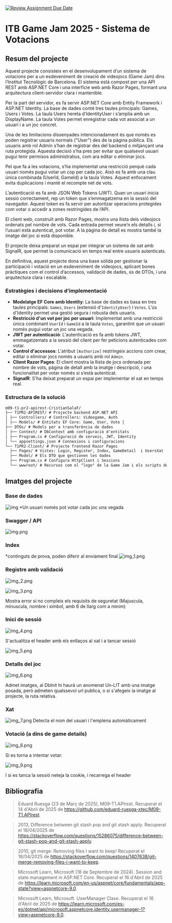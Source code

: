[![Review Assignment Due Date](https://classroom.github.com/assets/deadline-readme-button-22041afd0340ce965d47ae6ef1cefeee28c7c493a6346c4f15d667ab976d596c.svg)](https://classroom.github.com/a/WZovCNvQ)

# ITB Game Jam 2025 - Sistema de Votacions

## Resum del projecte

Aquest projecte consisteix en el desenvolupament d’un sistema de votacions per a un esdeveniment de creació de videojocs (Game Jam) dins l’Institut Tecnològic de Barcelona. El sistema està compost per una API REST amb ASP.NET Core i una interfície web amb Razor Pages, formant una arquitectura client-servidor clara i mantenible.

Per la part del servidor, es fa servir ASP.NET Core amb Entity Framework i ASP.NET Identity. La base de dades conté tres taules principals: Games, Users i Votes. La taula Users hereta d’IdentityUser i s’amplia amb un DisplayName. La taula Votes permet enregistrar cada vot associat a un usuari i a un joc concret.

Una de les limitacions dissenyades intencionadament és que només es poden registrar usuaris normals ("User") des de la pàgina pública. Els usuaris amb rol Admin s’han de registrar des del backend o mitjançant una ruta protegida. Aquesta decisió s’ha pres per evitar que qualsevol usuari pugui tenir permisos administratius, com ara editar o eliminar jocs.

Pel que fa a les votacions, s’ha implementat una restricció perquè cada usuari només pugui votar un cop per cada joc. Això es fa amb una clau única combinada (UserId, GameId) a la taula Votes. Aquest enfocament evita duplicacions i manté el recompte net de vots.

L’autenticació es fa amb JSON Web Tokens (JWT). Quan un usuari inicia sessió correctament, rep un token que s’emmagatzema en la sessió del navegador. Aquest token es fa servir per autoritzar operacions protegides com votar o accedir a zones restringides de l’API.

El client web, construït amb Razor Pages, mostra una llista dels videojocs ordenats pel nombre de vots. Cada entrada permet veure’n els detalls i, si l’usuari està autenticat, pot votar. A la pàgina de detall es mostra també la imatge del joc si està disponible.

El projecte deixa preparat un espai per integrar un sistema de xat amb SignalR, que permet la comunicació en temps real entre usuaris autenticats.

En definitiva, aquest projecte dona una base sòlida per gestionar la participació i votació en un esdeveniment de videojocs, aplicant bones pràctiques com el control d’accessos, validació de dades, ús de DTOs, i una arquitectura clara i escalable.


### Estratègies i decisions d’implementació

- **Modelatge EF Core amb Identity**: La base de dades es basa en tres taules principals: `Games`, `Users` (extensió d'`IdentityUser`) i `Votes`. L'ús d'Identity permet una gestió segura i robusta dels usuaris.
- **Restricció d'un vot per joc per usuari**: Implementat amb una restricció única combinant `UserId` i `GameId` a la taula `Votes`, garantint que un usuari només pugui votar un joc una vegada.
- **JWT per autenticació**: L'autenticació es fa amb tokens JWT, emmagatzemats a la sessió del client per fer peticions autenticades com votar.
- **Control d'accessos**: L'atribut `[Authorize]` restringeix accions com crear, editar o eliminar jocs només a usuaris amb rol `Admin`.
- **Client Razor Pages**: El client mostra la llista de jocs ordenada per nombre de vots, pàgina de detall amb la imatge i descripció, i una funcionalitat per votar només si s’està autenticat.
- **SignalR**: S'ha deixat preparat un espai per implementar el xat en temps real.

### Estructura de la solució
```txt
m09-t1-pr2-apirest-CristianSalaF/ 
├── T1PR2-APIREST/ # Projecte backend ASP.NET API 
│ ├── Controllers/ # Controllers: Videogame, Auth 
│ ├── Models/ # Entitats EF Core: Game, User, Vote │ 
├── DTOs/ # Models per a transferència de dades 
│ ├── Context/ # DbContext amb configuració d'entitats 
│ ├── Program.cs # Configuració de serveis, JWT, Identity 
│ └── appsettings.json # Connexions i configuracions 
└── T1PR2-Client/ # Projecte frontend Razor Pages 
  ├── Pages/ # Vistes: Login, Register, Index, GameDetail  i UsersXat
  ├── Model/ # Els DTO que gestionen les dades 
  ├── Program.cs # Configura HttpClient i Sessions 
  └── wwwroot/ # Recursos com el "logo" de la Game Jam i els scripts de SignalR
```
## Imatges del projecte
### Base de dades
![img](./img/01-DbDiagram.png)
*Un usuari només pot votar cada joc una vegada

### Swagger / API
![img.png](./img/img.png)

### Index 
*continguts de prova, poden diferir al enviament final
![img_1.png](./img/img_1.png)

### Registre amb validació 
![img_2.png](./img/img_2.png)

![img_3.png](./img/img_3.png)

Mostra error si no compleix els requisits de seguretat (Majuscula, minuscula, nombre i simbol, amb 6 de llarg com a minim)

### Inici de sessió
![img_4.png](./img/img_4.png)

S'actualitza el header amb els enllaços al xat i a tancar sessió

![img_5.png](./img/img_5.png)

### Detalls del joc
![img_6.png](./img/img_6.png)

Admet imatges, al DbInit hi haurà un anomenat Un-LIT amb una imatge posada, però admeten qualssevol url publica, o si s'afegeix la imatge al projecte, la ruta relativa.

### Xat
![img_7.png](./img/img_7.png)
Detecta el nom del usuari i l'emplena automàticament

### Votació (a dins de game details)
![img_8.png](./img/img_8.png)

Si es torna a intentar votar: 

![img_9.png](./img/img_9.png)

I si es tanca la sessió neteja la cookie, i recarrega el header

## Bibliografia
> Eduard Ruesga (23 de Març de 2025), M09-T1.APIrest. 
> Recuperat el 14 d'Abril de 2025 de https://github.com/eduard-ruesga-xtec/M09-T1.APIrest.

> 2013, Difference between git stash pop and git stash apply.
> Recuperat el 18/04/2025 de https://stackoverflow.com/questions/15286075/difference-between-git-stash-pop-and-git-stash-apply.

> 2010, git merge: Removing files I want to keep!
> Recuperat el 18/04/2025 de https://stackoverflow.com/questions/1407638/git-merge-removing-files-i-want-to-keep.

> Microsoft Learn, Microsoft (18 de Septembre de 2024). Session and state management in ASP.NET Core.
> Recuperat el 16 d'Abril de 2025 de https://learn.microsoft.com/en-us/aspnet/core/fundamentals/app-state?view=aspnetcore-9.0.

> Microsoft Learn, Microsoft. UserManager<TUser> Clase.
> Recuperat el 16 d'Abril de 2025 de https://learn.microsoft.com/es-es/dotnet/api/microsoft.aspnetcore.identity.usermanager-1?view=aspnetcore-9.0.
